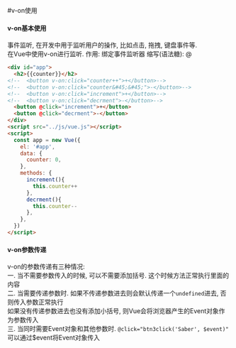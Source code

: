 #v-on使用
#### v-on基本使用
事件监听, 在开发中用于监听用户的操作, 比如点击, 拖拽, 键盘事件等.   
在Vue中使用v-on进行监听.
作用: 绑定事件监听器
缩写(语法糖): @
```html
<div id="app">
  <h2>{{counter}}</h2>
<!--  <button v-on:click="counter++">+</button>-->
<!--  <button v-on:click="counter&#45;&#45;">-</button>-->
<!--  <button v-on:click="increment">+</button>-->
<!--  <button v-on:click="decrment">-</button>-->
  <button @click="increment">+</button>
  <button @click="decrment">-</button>
</div>
<script src="../js/vue.js"></script>
<script>
  const app = new Vue({
    el: '#app',
    data: {
      counter: 0,
    },
    methods: {
      increment(){
        this.counter++
      },
      decrment(){
        this.counter--
      },
    },
  })
</script>
```

#### v-on参数传递
v-on的参数传递有三种情况:  
一. 当不需要参数传入的时候, 可以不需要添加括号. 这个时候方法正常执行里面的内容  
二. 当需要传递参数时. 如果不传递参数进去则会默认传递一个`undefined`进去, 否则传入参数正常执行  
        如果没有传递参数进去也没有添加小括号, 则Vue会将浏览器产生的Event对象作为参数传入  
三. 当同时需要Event对象和其他参数时. `@click="btn3click('Saber', $event)"` 可以通过$event将Event对象传入  